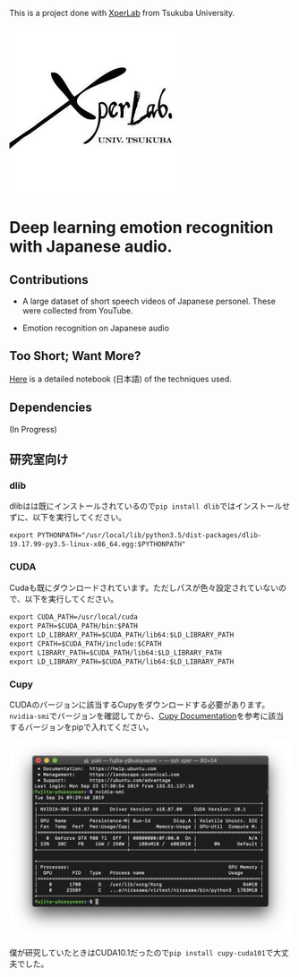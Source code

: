 This is a project done with [XperLab](https://www.xpercept.aclab.esys.tsukuba.ac.jp/) from Tsukuba University.

![](./images/xperlab.jpg)

# Deep learning emotion recognition with Japanese audio.

## Contributions

- A large dataset of short speech videos of Japanese personel. These were collected from YouTube.

- Emotion recognition on Japanese audio

##

## Too Short; Want More?

[Here](/TSWM/TSWM.ipynb) is a detailed notebook (日本語) of the techniques used.

## Dependencies

(In Progress)

## 研究室向け

### dlib
dlibはは既にインストールされているので`pip install dlib`ではインストールせずに、以下を実行してください。


```
export PYTHONPATH="/usr/local/lib/python3.5/dist-packages/dlib-19.17.99-py3.5-linux-x86_64.egg:$PYTHONPATH"
```

### CUDA
Cudaも既にダウンロードされています。ただしパスが色々設定されていないので、以下を実行してください。

```
export CUDA_PATH=/usr/local/cuda
export PATH=$CUDA_PATH/bin:$PATH
export LD_LIBRARY_PATH=$CUDA_PATH/lib64:$LD_LIBRARY_PATH
export CPATH=$CUDA_PATH/include:$CPATH
export LIBRARY_PATH=$CUDA_PATH/lib64:$LD_LIBRARY_PATH
export LD_LIBRARY_PATH=$CUDA_PATH/lib64:$LD_LIBRARY_PATH
```

### Cupy
CUDAのバージョンに該当するCupyをダウンロードする必要があります。
`nvidia-smi`でバージョンを確認してから、[Cupy Documentation](https://docs-cupy.chainer.org/en/stable/install.html#install-cupy)を参考に該当するバージョンをpipで入れてください。

![](./images/nvidia-smi.png)

僕が研究していたときはCUDA10.1だったので`pip install cupy-cuda101`で大丈夫でした。
